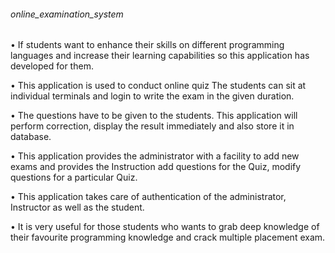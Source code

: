 ###### online_examination_system
• If students want to enhance their skills on different programming languages and increase their learning capabilities so this application has developed for them.

• This application is used to conduct online quiz The students can sit at individual terminals and login to write the exam in the given duration. 

• The questions have to be given to the students. This application will perform correction, display the result immediately and also store it in database. 

• This application provides the administrator with a facility to add new exams and provides the Instruction add questions for the Quiz, modify questions for a particular Quiz. 

• This application takes care of authentication of the administrator, Instructor as well as the student.

• It is very useful for those students who wants to grab deep knowledge of their favourite programming knowledge and crack multiple placement exam.
